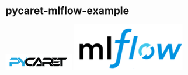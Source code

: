 # pycaret-mlflow-example
![pycaret-logo](imgs/pycaret-logo.PNG) 
![mlflow-logo](imgs/mlflow-logo.PNG)